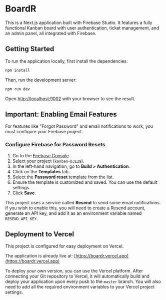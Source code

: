 # BoardR

This is a Next.js application built with Firebase Studio. It features a fully functional Kanban board with user authentication, ticket management, and an admin panel, all integrated with Firebase.

## Getting Started

To run the application locally, first install the dependencies:

```bash
npm install
```

Then, run the development server:

```bash
npm run dev
```

Open [http://localhost:9002](http://localhost:9002) with your browser to see the result.

## Important: Enabling Email Features

For features like "Forgot Password" and email notifications to work, you must configure your Firebase project.

### Configure Firebase for Password Resets

1.  Go to the [Firebase Console](https://console.firebase.google.com/).
2.  Select your project (`kanban-b3129`).
3.  In the left-hand navigation, go to **Build > Authentication**.
4.  Click on the **Templates** tab.
5.  Select the **Password reset** template from the list.
6.  Ensure the template is customized and saved. You can use the default settings.
7.  Click **Save**.

This project uses a service called **Resend** to send some email notifications. If you wish to enable this, you will need to create a Resend account, generate an API key, and add it as an environment variable named `RESEND_API_KEY`.

## Deployment to Vercel

This project is configured for easy deployment on Vercel.

The application is already live at: [https://boardr.vercel.app](https://boardr.vercel.app)

To deploy your own version, you can use the Vercel platform. After connecting your Git repository to Vercel, it will automatically build and deploy your application upon every push to the `master` branch. You will also need to add all the required environment variables to your Vercel project settings.
